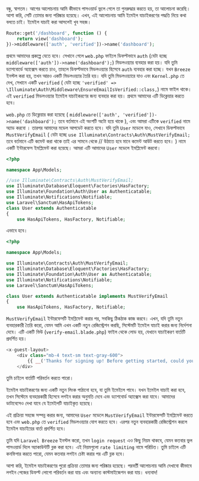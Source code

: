 বন্ধু, স্বাগতম। আগের আলোচনায় আমি কীভাবে পাসওয়ার্ড ভুলে গেলে তা পুনরুদ্ধার করতে হয়, তা আলোচনা করেছি। আশা করি, সেটি তোমার জন্য পরিষ্কার হয়েছে। এখন, এই আলোচনায় আমি ইমেইল যাচাইকরণের পদ্ধতি নিয়ে কথা বলতে চাই। ইমেইল যাচাই করা আসলেই খুব সহজ।

```php
Route::get('/dashboard', function () {
    return view('dashboard');
})->middleware(['auth', 'verified'])->name('dashboard');
```

প্রথমে আমাদের প্রকল্পে যেতে হবে। সেখানে গেলে `web.php` ফাইলে ডিফল্টভাবে `auth` (যেটা হচ্ছে `middleware(['auth'])->name('dashboard');`) মিডলওয়্যার ব্যবহার করা হয়। যদি তুমি ড্যাশবোর্ডে অ্যাক্সেস করতে চাও, তাহলে ডিফল্টভাবে মিডলওয়্যার হিসেবে `auth` ব্যবহার করা হচ্ছে। যখন `Breeze` ইনস্টল করা হয়, তখন আরও একটি মিডলওয়্যার তৈরি হয়। যদি তুমি মিডলওয়্যারে যাও এবং `Kernel.php` তে দেখ, সেখানে একটি `verified` ( যেটা হচ্ছে `'verified' => \Illuminate\Auth\Middleware\EnsureEmailIsVerified::class,`) নামে ফাইল থাকে। এই `verified` মিডলওয়্যার ইমেইল যাচাইকরণের জন্য ব্যবহার করা হয়। প্রথমে আমাদের এটি ডিক্লেয়ার করতে হবে।

`web.php` তে ডিক্লেয়ার করা হয়েছে ( `middleware(['auth', 'verified'])->name('dashboard');` তবে বর্তমানে এই অংশটি অটো হয়ে থাকে ), এবং আমরা এটিকে `verified` নামে অ্যাড করবো । তারপর আমাদের মডেল আপডেট করতে হবে। যদি তুমি `User` মডেলে যাও, সেখানে ডিফল্টভাবে `MustVerifyEmail` ( যেটা হচ্ছে `use Illuminate\Contracts\Auth\MustVerifyEmail;` তবে বর্তমানে এটি কমেন্ট করা থাকে তাই এর সামনে থেকে // উঠাতে হবে মানে কমেন্ট আউট করতে হবে। ) নামে একটি ইন্টারফেস ইমপ্লিমেন্ট করা হয়েছে। আমরা এটি আমাদের `User` মডেলে ইমপ্লিমেন্ট করবো।

```php
<?php

namespace App\Models;

//use Illuminate\Contracts\Auth\MustVerifyEmail;
use Illuminate\Database\Eloquent\Factories\HasFactory;
use Illuminate\Foundation\Auth\User as Authenticatable;
use Illuminate\Notifications\Notifiable;
use Laravel\Sanctum\HasApiTokens;
class User extends Authenticatable
{
    use HasApiTokens, HasFactory, Notifiable;
```

এভাবে হবে।

```php
<?php

namespace App\Models;

use Illuminate\Contracts\Auth\MustVerifyEmail;
use Illuminate\Database\Eloquent\Factories\HasFactory;
use Illuminate\Foundation\Auth\User as Authenticatable;
use Illuminate\Notifications\Notifiable;
use Laravel\Sanctum\HasApiTokens;

class User extends Authenticatable implements MustVerifyEmail
{
    use HasApiTokens, HasFactory, Notifiable;
```

`MustVerifyEmail` ইন্টারফেসটি ইমপ্লিমেন্ট করার পর, সবকিছু ঠিকঠাক কাজ করবে। এখন, যদি তুমি নতুন ব্যবহারকারী তৈরি করো, যেমন আমি এখন একটি নতুন রেজিস্ট্রেশন করছি, সিস্টেমটি ইমেইল যাচাই করার জন্য নির্দেশনা দেবে। এটি একটি ভিউ (`verify-email.blade.php`) ফাইল থেকে লোড হয়, যেখানে যাচাইকরণ বার্তাটি প্রদর্শিত হয়।

```php
<x-guest-layout>
    <div class="mb-4 text-sm text-gray-600">
        {{ __('Thanks for signing up! Before getting started, could you verify your email address by clicking on the link we just emailed to you? If you didn\'t receive the email, we will gladly send you another.') }}
    </div>
```

তুমি চাইলে বার্তাটি পরিবর্তন করতে পারো।

ইমেইল যাচাইকরণের জন্য একটি নতুন লিংক পাঠানো হবে, যা তুমি ইমেইলে পাবে। যখন ইমেইল যাচাই করা হবে, তখন সিস্টেমে ব্যবহারকারী হিসেবে লগইন করার অনুমতি দেবে এবং ড্যাশবোর্ড অ্যাক্সেস করা যাবে। আমাদের ডাটাবেসেও দেখা যাবে যে ইমেইলটি যাচাইকৃত হয়েছে।

এই প্রক্রিয়া সহজে সম্পন্ন করার জন্য, আমাদের `User` মডেলে `MustVerifyEmail` ইন্টারফেসটি ইমপ্লিমেন্ট করতে হবে এবং `web.php` তে `verified` মিডলওয়্যার যোগ করতে হবে। এরপর নতুন ব্যবহারকারী রেজিস্ট্রেশন করলে ইমেইল যাচাইয়ের বার্তা প্রদর্শিত হবে।

তুমি যদি `Laravel Breeze` ইনস্টল করো, তখন `login request` এও কিছু নিয়ম থাকবে, যেমন কতবার ভুল পাসওয়ার্ড দিলে অ্যাকাউন্টটি ব্লক করা হবে। এই নিয়মগুলো `rate limiting` নামে পরিচিত। তুমি চাইলে এটি কনফিগার করতে পারো, যেমন কতবার লগইন চেষ্টা করার পর এটি ব্লক হবে।

আশা করি, ইমেইল যাচাইকরণের পুরো প্রক্রিয়া তোমার জন্য পরিষ্কার হয়েছে। পরবর্তী আলোচনায় আমি দেখাবো কীভাবে লগইন পেজের ডিফল্ট লোগো পরিবর্তন করা যায় এবং অন্যান্য কাস্টমাইজেশন করা যায়। ধন্যবাদ!
